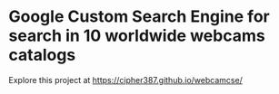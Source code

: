 # Google Custom Search Engine for search in 10 worldwide webcams catalogs


Explore this project at https://cipher387.github.io/webcamcse/

